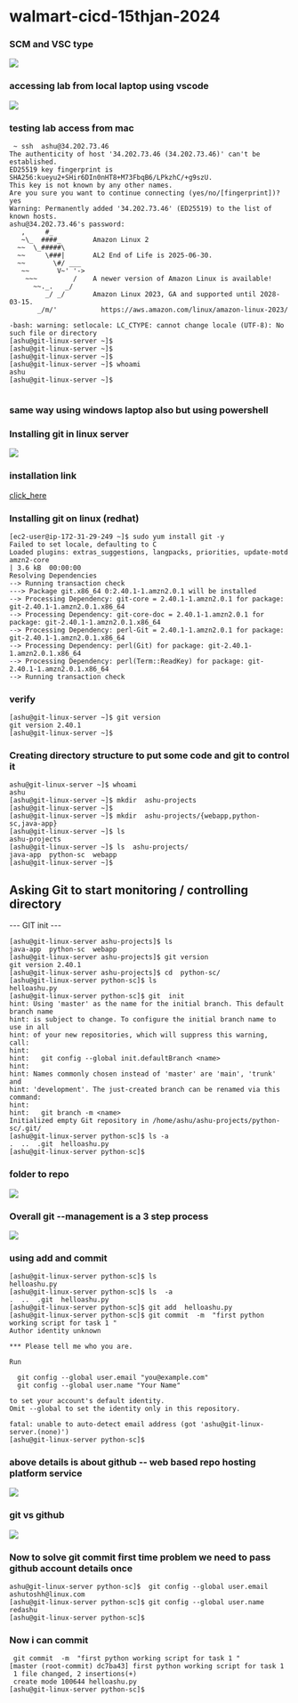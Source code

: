 # walmart-cicd-15thjan-2024

### SCM and VSC type 

<img src="scm1.png">

### accessing lab from local laptop using vscode 

<img src="lab.png">

### testing lab access from mac 

```
 ~ ssh  ashu@34.202.73.46 
The authenticity of host '34.202.73.46 (34.202.73.46)' can't be established.
ED25519 key fingerprint is SHA256:kueyu2+SHir6DIn0nHT8+M73FbqB6/LPkzhC/+g9szU.
This key is not known by any other names.
Are you sure you want to continue connecting (yes/no/[fingerprint])? yes
Warning: Permanently added '34.202.73.46' (ED25519) to the list of known hosts.
ashu@34.202.73.46's password: 
   ,     #_
   ~\_  ####_        Amazon Linux 2
  ~~  \_#####\
  ~~     \###|       AL2 End of Life is 2025-06-30.
  ~~       \#/ ___
   ~~       V~' '->
    ~~~         /    A newer version of Amazon Linux is available!
      ~~._.   _/
         _/ _/       Amazon Linux 2023, GA and supported until 2028-03-15.
       _/m/'           https://aws.amazon.com/linux/amazon-linux-2023/

-bash: warning: setlocale: LC_CTYPE: cannot change locale (UTF-8): No such file or directory
[ashu@git-linux-server ~]$ 
[ashu@git-linux-server ~]$ 
[ashu@git-linux-server ~]$ 
[ashu@git-linux-server ~]$ whoami
ashu
[ashu@git-linux-server ~]$ 


```

### same way using windows laptop also but using powershell

### Installing git in linux server

<img src="install.png">

### installation link

[click_here](https://www.git-scm.com/downloads)

### Installing git on linux (redhat)

```
[ec2-user@ip-172-31-29-249 ~]$ sudo yum install git -y
Failed to set locale, defaulting to C
Loaded plugins: extras_suggestions, langpacks, priorities, update-motd
amzn2-core                                                                                                                            | 3.6 kB  00:00:00     
Resolving Dependencies
--> Running transaction check
---> Package git.x86_64 0:2.40.1-1.amzn2.0.1 will be installed
--> Processing Dependency: git-core = 2.40.1-1.amzn2.0.1 for package: git-2.40.1-1.amzn2.0.1.x86_64
--> Processing Dependency: git-core-doc = 2.40.1-1.amzn2.0.1 for package: git-2.40.1-1.amzn2.0.1.x86_64
--> Processing Dependency: perl-Git = 2.40.1-1.amzn2.0.1 for package: git-2.40.1-1.amzn2.0.1.x86_64
--> Processing Dependency: perl(Git) for package: git-2.40.1-1.amzn2.0.1.x86_64
--> Processing Dependency: perl(Term::ReadKey) for package: git-2.40.1-1.amzn2.0.1.x86_64
--> Running transaction check

```


### verify 

```
[ashu@git-linux-server ~]$ git version 
git version 2.40.1
[ashu@git-linux-server ~]$ 

```

### Creating directory structure to put some code and git to control it

```
ashu@git-linux-server ~]$ whoami
ashu
[ashu@git-linux-server ~]$ mkdir  ashu-projects
[ashu@git-linux-server ~]$ 
[ashu@git-linux-server ~]$ mkdir  ashu-projects/{webapp,python-sc,java-app}
[ashu@git-linux-server ~]$ ls
ashu-projects
[ashu@git-linux-server ~]$ ls  ashu-projects/
java-app  python-sc  webapp
[ashu@git-linux-server ~]$ 

```

## Asking Git to start monitoring / controlling directory 

--- GIT init --- 
```
[ashu@git-linux-server ashu-projects]$ ls
java-app  python-sc  webapp
[ashu@git-linux-server ashu-projects]$ git version 
git version 2.40.1
[ashu@git-linux-server ashu-projects]$ cd  python-sc/
[ashu@git-linux-server python-sc]$ ls
helloashu.py
[ashu@git-linux-server python-sc]$ git  init
hint: Using 'master' as the name for the initial branch. This default branch name
hint: is subject to change. To configure the initial branch name to use in all
hint: of your new repositories, which will suppress this warning, call:
hint: 
hint:   git config --global init.defaultBranch <name>
hint: 
hint: Names commonly chosen instead of 'master' are 'main', 'trunk' and
hint: 'development'. The just-created branch can be renamed via this command:
hint: 
hint:   git branch -m <name>
Initialized empty Git repository in /home/ashu/ashu-projects/python-sc/.git/
[ashu@git-linux-server python-sc]$ ls -a
.  ..  .git  helloashu.py
[ashu@git-linux-server python-sc]$ 
```

### folder to repo 

<img src="init.png">

### Overall git --management is a 3 step process

<img src="3.png">

### using add and commit 

```
[ashu@git-linux-server python-sc]$ ls
helloashu.py
[ashu@git-linux-server python-sc]$ ls  -a
.  ..  .git  helloashu.py
[ashu@git-linux-server python-sc]$ git add  helloashu.py  
[ashu@git-linux-server python-sc]$ git commit  -m  "first python working script for task 1 "
Author identity unknown

*** Please tell me who you are.

Run

  git config --global user.email "you@example.com"
  git config --global user.name "Your Name"

to set your account's default identity.
Omit --global to set the identity only in this repository.

fatal: unable to auto-detect email address (got 'ashu@git-linux-server.(none)')
[ashu@git-linux-server python-sc]$ 
```

### above details is about github -- web based repo hosting platform service 

<img src="github.png">

### git vs github 

<img src="git11.png">

### Now to solve git commit first time problem we need to pass github account details once

```
ashu@git-linux-server python-sc]$  git config --global user.email ashutoshh@linux.com
[ashu@git-linux-server python-sc]$ git config --global user.name  redashu
[ashu@git-linux-server python-sc]$ 
```

### Now i can commit 

```
 git commit  -m  "first python working script for task 1 "
[master (root-commit) dc7ba43] first python working script for task 1
 1 file changed, 2 insertions(+)
 create mode 100644 helloashu.py
[ashu@git-linux-server python-sc]$ 
```


